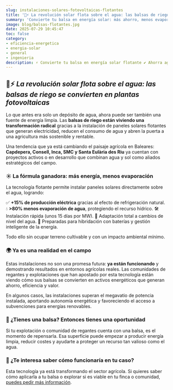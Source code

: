 ```yaml
---
slug: instalaciones-solares-fotovoltaicas-flotantes
title: '🌊⚡ La revolución solar flota sobre el agua: las balsas de riego se convierten en plantas fotovoltaicas'
summary: 'Convierte tu balsa en energía solar: más ahorro, menos evaporación y sin ocupar terreno agrícola.'
image: blog/balsas-flotantes.jpg
date: 2025-07-29 10:45:47
toc: false
category:
- eficiencia-energetica
- energia-solar
- general
- ingenieria
description: ⚡ Convierte tu balsa en energía solar flotante ✔ Ahorra agua y luz ✚ Solución rentable y sostenible para el campo ➥ ¡Descúbrela!
---
```

## 🌊⚡ _La revolución solar flota sobre el agua: las balsas de riego se convierten en plantas fotovoltaicas_

Lo que antes era solo un depósito de agua, ahora puede ser también una fuente de energía limpia. Las **balsas de riego están viviendo una transformación radical** gracias a la instalación de paneles solares flotantes que generan electricidad, reducen el consumo de agua y abren la puerta a una agricultura más sostenible y rentable.

Una tendencia que ya está cambiando el paisaje agrícola en Baleares: **Capdepera, Consell, Inca, SMC y Santa Eulària des Riu** ya cuentan con proyectos activos o en desarrollo que combinan agua y sol como aliados estratégicos del campo.

### ☀️ La fórmula ganadora: más energía, menos evaporación

La tecnología flotante permite instalar paneles solares directamente sobre el agua, logrando:

✅ **+15% de producción eléctrica** gracias al efecto de refrigeración natural.
💧 **>80% menos evaporación de agua**, protegiendo el recurso hídrico.
🛠️ Instalación rápida (unos 15 días por MW).
🔄 Adaptación total a cambios de nivel del agua.
🔋 Preparadas para hibridación con baterías y gestión inteligente de la energía.

Todo ello sin ocupar terreno cultivable y con un impacto ambiental mínimo.

### 🌍 Ya es una realidad en el campo

Estas instalaciones no son una promesa futura: **ya están funcionando** y demostrando resultados en entornos agrícolas reales. Las comunidades de regantes y explotaciones que han apostado por esta tecnología están viendo cómo sus balsas se convierten en activos energéticos que generan ahorro, eficiencia y valor.

En algunos casos, las instalaciones superan el megavatio de potencia instalada, aportando autonomía energética y favoreciendo el acceso a subvenciones para energías renovables.

### 🚜 ¿Tienes una balsa? Entonces tienes una oportunidad

Si tu explotación o comunidad de regantes cuenta con una balsa, es el momento de repensarla. Esa superficie puede empezar a producir energía limpia, reducir costes y ayudarte a proteger un recurso tan valioso como el agua.

### 🔎 ¿Te interesa saber cómo funcionaría en tu caso?

Esta tecnología ya está transformando el sector agrícola. Si quieres saber cómo aplicarla a tu balsa o explorar si es viable en tu finca o comunidad, [puedes pedir más información](/contacto/).
